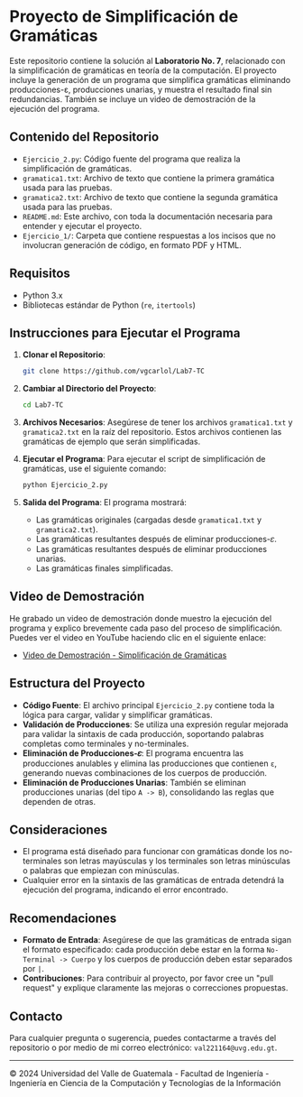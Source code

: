 
# Proyecto de Simplificación de Gramáticas

Este repositorio contiene la solución al **Laboratorio No. 7**, relacionado con la simplificación de gramáticas en teoría de la computación. El proyecto incluye la generación de un programa que simplifica gramáticas eliminando producciones-ε, producciones unarias, y muestra el resultado final sin redundancias. También se incluye un video de demostración de la ejecución del programa.

## Contenido del Repositorio

- `Ejercicio_2.py`: Código fuente del programa que realiza la simplificación de gramáticas.
- `gramatica1.txt`: Archivo de texto que contiene la primera gramática usada para las pruebas.
- `gramatica2.txt`: Archivo de texto que contiene la segunda gramática usada para las pruebas.
- `README.md`: Este archivo, con toda la documentación necesaria para entender y ejecutar el proyecto.
- `Ejercicio_1/`: Carpeta que contiene respuestas a los incisos que no involucran generación de código, en formato PDF y HTML.

## Requisitos

- Python 3.x
- Bibliotecas estándar de Python (`re`, `itertools`)

## Instrucciones para Ejecutar el Programa

1. **Clonar el Repositorio**:
   ```sh
   git clone https://github.com/vgcarlol/Lab7-TC
   ```
2. **Cambiar al Directorio del Proyecto**:
   ```sh
   cd Lab7-TC
   ```
3. **Archivos Necesarios**:
   Asegúrese de tener los archivos `gramatica1.txt` y `gramatica2.txt` en la raíz del repositorio. Estos archivos contienen las gramáticas de ejemplo que serán simplificadas.

4. **Ejecutar el Programa**:
   Para ejecutar el script de simplificación de gramáticas, use el siguiente comando:
   ```sh
   python Ejercicio_2.py
   ```

5. **Salida del Programa**:
   El programa mostrará:
   - Las gramáticas originales (cargadas desde `gramatica1.txt` y `gramatica2.txt`).
   - Las gramáticas resultantes después de eliminar producciones-𝜀.
   - Las gramáticas resultantes después de eliminar producciones unarias.
   - Las gramáticas finales simplificadas.

## Video de Demostración

He grabado un video de demostración donde muestro la ejecución del programa y explico brevemente cada paso del proceso de simplificación. Puedes ver el video en YouTube haciendo clic en el siguiente enlace:

- [Video de Demostración - Simplificación de Gramáticas](https://youtu.be/ENLACE_NO_LISTADO)

## Estructura del Proyecto

- **Código Fuente**: El archivo principal `Ejercicio_2.py` contiene toda la lógica para cargar, validar y simplificar gramáticas.
- **Validación de Producciones**: Se utiliza una expresión regular mejorada para validar la sintaxis de cada producción, soportando palabras completas como terminales y no-terminales.
- **Eliminación de Producciones-𝜀**: El programa encuentra las producciones anulables y elimina las producciones que contienen `ε`, generando nuevas combinaciones de los cuerpos de producción.
- **Eliminación de Producciones Unarias**: También se eliminan producciones unarias (del tipo `A -> B`), consolidando las reglas que dependen de otras.

## Consideraciones

- El programa está diseñado para funcionar con gramáticas donde los no-terminales son letras mayúsculas y los terminales son letras minúsculas o palabras que empiezan con minúsculas.
- Cualquier error en la sintaxis de las gramáticas de entrada detendrá la ejecución del programa, indicando el error encontrado.

## Recomendaciones

- **Formato de Entrada**: Asegúrese de que las gramáticas de entrada sigan el formato especificado: cada producción debe estar en la forma `No-Terminal -> Cuerpo` y los cuerpos de producción deben estar separados por `|`.
- **Contribuciones**: Para contribuir al proyecto, por favor cree un "pull request" y explique claramente las mejoras o correcciones propuestas.

## Contacto

Para cualquier pregunta o sugerencia, puedes contactarme a través del repositorio o por medio de mi correo electrónico: `val221164@uvg.edu.gt`.

---

© 2024 Universidad del Valle de Guatemala - Facultad de Ingeniería - Ingeniería en Ciencia de la Computación y Tecnologías de la Información
